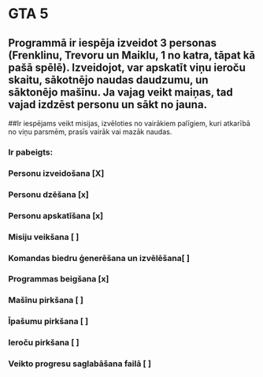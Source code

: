 # GTA 5

## Programmā ir iespēja izveidot 3 personas (Frenklinu, Trevoru un Maiklu, 1 no katra, tāpat kā pašā spēlē). Izveidojot, var apskatīt viņu ieroču skaitu, sākotnējo naudas daudzumu, un sāktonējo mašīnu. Ja vajag veikt maiņas, tad vajad izdzēst personu un sākt no jauna.
##Ir iespējams veikt misijas, izvēloties no vairākiem palīgiem, kuri atkarībā no viņu parsmēm, prasīs vairāk vai mazāk naudas.

### Ir pabeigts:
### Personu izveidošana [X]
### Personu dzēšana [x]
### Personu apskatīšana [x]
### Misiju veikšana [ ]
### Komandas biedru ģenerēšana un izvēlēšana[ ]
### Programmas beigšana [x]
### Mašīnu pirkšana [ ]
### Īpašumu pirkšana [ ]
### Ieroču pirkšana [ ]
### Veikto progresu saglabāšana failā [ ]
